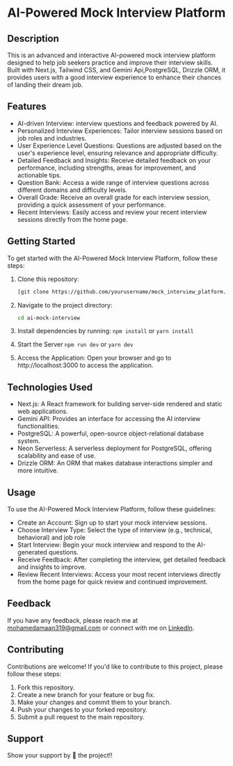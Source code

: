# AI-Powered Mock Interview Platform

## Description
This is an advanced and interactive AI-powered mock interview platform designed to help job seekers practice and improve their interview skills. Built with Next.js, Tailwind CSS, and Gemini Api,PostgreSQL, Drizzle ORM, it provides users with a good interview experience to enhance their chances of landing their dream job.

## Features
- AI-driven Interview: interview questions and feedback powered by AI.
- Personalized Interview Experiences: Tailor interview sessions based on job roles and industries.
- User Experience Level Questions: Questions are adjusted based on the user's experience level, ensuring relevance and appropriate difficulty.
- Detailed Feedback and Insights: Receive detailed feedback on your performance, including strengths, areas for improvement, and actionable tips.
- Question Bank: Access a wide range of interview questions across different domains and difficulty levels.
- Overall Grade: Receive an overall grade for each interview session, providing a quick assessment of your performance.
- Recent Interviews: Easily access and review your recent interview sessions directly from the home page.

## Getting Started
To get started with the AI-Powered Mock Interview Platform, follow these steps:

1. Clone this repository:
   ```bash
   [git clone https://github.com/yourusername/mock_interview_platform.git](https://github.com/modamaan/Ai-mock-Interview.git)

2. Navigate to the project directory:
   ```bash
   cd ai-mock-interview

3. Install dependencies by running: `npm install` or `yarn install`

4. Start the Server `npm run dev` or `yarn dev`

5. Access the Application: Open your browser and go to http://localhost:3000 to access the application.

## Technologies Used
- Next.js: A React framework for building server-side rendered and static web applications.
- Gemini API: Provides an interface for accessing the AI interview functionalities.
- PostgreSQL: A powerful, open-source object-relational database system.
- Neon Serverless: A serverless deployment for PostgreSQL, offering scalability and ease of use.
- Drizzle ORM: An ORM that makes database interactions simpler and more intuitive.

## Usage
To use the AI-Powered Mock Interview Platform, follow these guidelines:
- Create an Account: Sign up to start your mock interview sessions.
- Choose Interview Type: Select the type of interview (e.g., technical, behavioral) and job role
- Start Interview: Begin your mock interview and respond to the AI-generated questions.
- Receive Feedback: After completing the interview, get detailed feedback and insights to improve.
- Review Recent Interviews: Access your most recent interviews directly from the home page for quick review and continued improvement.

## Feedback

If you have any feedback, please reach me at [mohamedamaan319@gmail.com](mailto:mohamedamaan319@gmail.com) or connect with me on [LinkedIn](https://www.linkedin.com/in/mohamedamaan319/).


## Contributing
Contributions are welcome! If you'd like to contribute to this project, please follow these steps:
1. Fork this repository.
2. Create a new branch for your feature or bug fix.
3. Make your changes and commit them to your branch.
4. Push your changes to your forked repository.
5. Submit a pull request to the main repository.


## Support

Show your support by 🌟 the project!!
